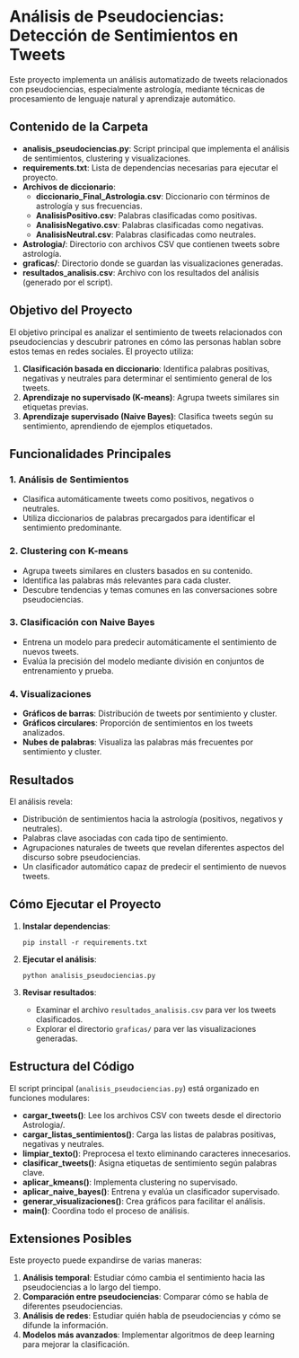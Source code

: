 # Análisis de Pseudociencias: Detección de Sentimientos en Tweets

Este proyecto implementa un análisis automatizado de tweets relacionados con pseudociencias, especialmente astrología, mediante técnicas de procesamiento de lenguaje natural y aprendizaje automático.

## Contenido de la Carpeta

- **analisis_pseudociencias.py**: Script principal que implementa el análisis de sentimientos, clustering y visualizaciones.
- **requirements.txt**: Lista de dependencias necesarias para ejecutar el proyecto.
- **Archivos de diccionario**:
  - **diccionario_Final_Astrologia.csv**: Diccionario con términos de astrología y sus frecuencias.
  - **AnalisisPositivo.csv**: Palabras clasificadas como positivas.
  - **AnalisisNegativo.csv**: Palabras clasificadas como negativas.
  - **AnalisisNeutral.csv**: Palabras clasificadas como neutrales.
- **Astrologia/**: Directorio con archivos CSV que contienen tweets sobre astrología.
- **graficas/**: Directorio donde se guardan las visualizaciones generadas.
- **resultados_analisis.csv**: Archivo con los resultados del análisis (generado por el script).

## Objetivo del Proyecto

El objetivo principal es analizar el sentimiento de tweets relacionados con pseudociencias y descubrir patrones en cómo las personas hablan sobre estos temas en redes sociales. El proyecto utiliza:

1. **Clasificación basada en diccionario**: Identifica palabras positivas, negativas y neutrales para determinar el sentimiento general de los tweets.
2. **Aprendizaje no supervisado (K-means)**: Agrupa tweets similares sin etiquetas previas.
3. **Aprendizaje supervisado (Naive Bayes)**: Clasifica tweets según su sentimiento, aprendiendo de ejemplos etiquetados.

## Funcionalidades Principales

### 1. Análisis de Sentimientos
- Clasifica automáticamente tweets como positivos, negativos o neutrales.
- Utiliza diccionarios de palabras precargados para identificar el sentimiento predominante.

### 2. Clustering con K-means
- Agrupa tweets similares en clusters basados en su contenido.
- Identifica las palabras más relevantes para cada cluster.
- Descubre tendencias y temas comunes en las conversaciones sobre pseudociencias.

### 3. Clasificación con Naive Bayes
- Entrena un modelo para predecir automáticamente el sentimiento de nuevos tweets.
- Evalúa la precisión del modelo mediante división en conjuntos de entrenamiento y prueba.

### 4. Visualizaciones
- **Gráficos de barras**: Distribución de tweets por sentimiento y cluster.
- **Gráficos circulares**: Proporción de sentimientos en los tweets analizados.
- **Nubes de palabras**: Visualiza las palabras más frecuentes por sentimiento y cluster.

## Resultados

El análisis revela:

- Distribución de sentimientos hacia la astrología (positivos, negativos y neutrales).
- Palabras clave asociadas con cada tipo de sentimiento.
- Agrupaciones naturales de tweets que revelan diferentes aspectos del discurso sobre pseudociencias.
- Un clasificador automático capaz de predecir el sentimiento de nuevos tweets.

## Cómo Ejecutar el Proyecto

1. **Instalar dependencias**:
   ```
   pip install -r requirements.txt
   ```

2. **Ejecutar el análisis**:
   ```
   python analisis_pseudociencias.py
   ```

3. **Revisar resultados**:
   - Examinar el archivo `resultados_analisis.csv` para ver los tweets clasificados.
   - Explorar el directorio `graficas/` para ver las visualizaciones generadas.

## Estructura del Código

El script principal (`analisis_pseudociencias.py`) está organizado en funciones modulares:

- **cargar_tweets()**: Lee los archivos CSV con tweets desde el directorio Astrologia/.
- **cargar_listas_sentimientos()**: Carga las listas de palabras positivas, negativas y neutrales.
- **limpiar_texto()**: Preprocesa el texto eliminando caracteres innecesarios.
- **clasificar_tweets()**: Asigna etiquetas de sentimiento según palabras clave.
- **aplicar_kmeans()**: Implementa clustering no supervisado.
- **aplicar_naive_bayes()**: Entrena y evalúa un clasificador supervisado.
- **generar_visualizaciones()**: Crea gráficos para facilitar el análisis.
- **main()**: Coordina todo el proceso de análisis.

## Extensiones Posibles

Este proyecto puede expandirse de varias maneras:

1. **Análisis temporal**: Estudiar cómo cambia el sentimiento hacia las pseudociencias a lo largo del tiempo.
2. **Comparación entre pseudociencias**: Comparar cómo se habla de diferentes pseudociencias.
3. **Análisis de redes**: Estudiar quién habla de pseudociencias y cómo se difunde la información.
4. **Modelos más avanzados**: Implementar algoritmos de deep learning para mejorar la clasificación.